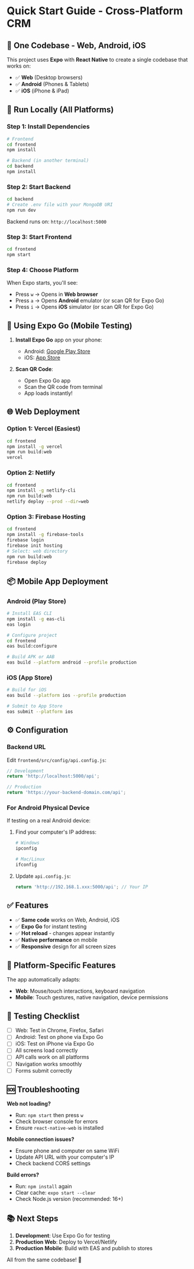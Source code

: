 # Quick Start Guide - Cross-Platform CRM

## 🎯 One Codebase - Web, Android, iOS

This project uses **Expo** with **React Native** to create a single codebase that works on:
- ✅ **Web** (Desktop browsers)
- ✅ **Android** (Phones & Tablets)
- ✅ **iOS** (iPhone & iPad)

## 🚀 Run Locally (All Platforms)

### Step 1: Install Dependencies

```bash
# Frontend
cd frontend
npm install

# Backend (in another terminal)
cd backend
npm install
```

### Step 2: Start Backend

```bash
cd backend
# Create .env file with your MongoDB URI
npm run dev
```

Backend runs on: `http://localhost:5000`

### Step 3: Start Frontend

```bash
cd frontend
npm start
```

### Step 4: Choose Platform

When Expo starts, you'll see:
- Press `w` → Opens in **Web browser**
- Press `a` → Opens **Android** emulator (or scan QR for Expo Go)
- Press `i` → Opens **iOS** simulator (or scan QR for Expo Go)

## 📱 Using Expo Go (Mobile Testing)

1. **Install Expo Go** app on your phone:
   - Android: [Google Play Store](https://play.google.com/store/apps/details?id=host.exp.exponent)
   - iOS: [App Store](https://apps.apple.com/app/expo-go/id982107779)

2. **Scan QR Code**:
   - Open Expo Go app
   - Scan the QR code from terminal
   - App loads instantly!

## 🌐 Web Deployment

### Option 1: Vercel (Easiest)

```bash
cd frontend
npm install -g vercel
npm run build:web
vercel
```

### Option 2: Netlify

```bash
cd frontend
npm install -g netlify-cli
npm run build:web
netlify deploy --prod --dir=web
```

### Option 3: Firebase Hosting

```bash
cd frontend
npm install -g firebase-tools
firebase login
firebase init hosting
# Select: web directory
npm run build:web
firebase deploy
```

## 📦 Mobile App Deployment

### Android (Play Store)

```bash
# Install EAS CLI
npm install -g eas-cli
eas login

# Configure project
cd frontend
eas build:configure

# Build APK or AAB
eas build --platform android --profile production
```

### iOS (App Store)

```bash
# Build for iOS
eas build --platform ios --profile production

# Submit to App Store
eas submit --platform ios
```

## ⚙️ Configuration

### Backend URL

Edit `frontend/src/config/api.config.js`:

```javascript
// Development
return 'http://localhost:5000/api';

// Production
return 'https://your-backend-domain.com/api';
```

### For Android Physical Device

If testing on a real Android device:
1. Find your computer's IP address:
   ```bash
   # Windows
   ipconfig
   
   # Mac/Linux
   ifconfig
   ```
2. Update `api.config.js`:
   ```javascript
   return 'http://192.168.1.xxx:5000/api'; // Your IP
   ```

## ✅ Features

- ✅ **Same code** works on Web, Android, iOS
- ✅ **Expo Go** for instant testing
- ✅ **Hot reload** - changes appear instantly
- ✅ **Native performance** on mobile
- ✅ **Responsive** design for all screen sizes

## 🎨 Platform-Specific Features

The app automatically adapts:
- **Web**: Mouse/touch interactions, keyboard navigation
- **Mobile**: Touch gestures, native navigation, device permissions

## 📝 Testing Checklist

- [ ] Web: Test in Chrome, Firefox, Safari
- [ ] Android: Test on phone via Expo Go
- [ ] iOS: Test on iPhone via Expo Go
- [ ] All screens load correctly
- [ ] API calls work on all platforms
- [ ] Navigation works smoothly
- [ ] Forms submit correctly

## 🆘 Troubleshooting

**Web not loading?**
- Run: `npm start` then press `w`
- Check browser console for errors
- Ensure `react-native-web` is installed

**Mobile connection issues?**
- Ensure phone and computer on same WiFi
- Update API URL with your computer's IP
- Check backend CORS settings

**Build errors?**
- Run: `npm install` again
- Clear cache: `expo start --clear`
- Check Node.js version (recommended: 16+)

## 📚 Next Steps

1. **Development**: Use Expo Go for testing
2. **Production Web**: Deploy to Vercel/Netlify
3. **Production Mobile**: Build with EAS and publish to stores

All from the same codebase! 🎉

